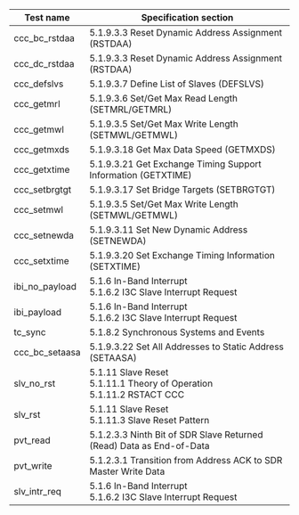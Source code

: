 | Test name      | Specification section                                                             |
|----------------|-----------------------------------------------------------------------------------|
| ccc_bc_rstdaa  | 5.1.9.3.3 Reset Dynamic Address Assignment (RSTDAA)                               |
| ccc_dc_rstdaa  | 5.1.9.3.3 Reset Dynamic Address Assignment (RSTDAA)                               |
| ccc_defslvs    | 5.1.9.3.7 Define List of Slaves (DEFSLVS)                                         |
| ccc_getmrl     | 5.1.9.3.6 Set/Get Max Read Length (SETMRL/GETMRL)                                 |
| ccc_getmwl     | 5.1.9.3.5 Set/Get Max Write Length (SETMWL/GETMWL)                                |
| ccc_getmxds    | 5.1.9.3.18 Get Max Data Speed (GETMXDS)                                           |
| ccc_getxtime   | 5.1.9.3.21 Get Exchange Timing Support Information (GETXTIME)                     |
| ccc_setbrgtgt  | 5.1.9.3.17 Set Bridge Targets (SETBRGTGT)                                         |
| ccc_setmwl     | 5.1.9.3.5 Set/Get Max Write Length (SETMWL/GETMWL)                                |
| ccc_setnewda   | 5.1.9.3.11 Set New Dynamic Address (SETNEWDA)                                     |
| ccc_setxtime   | 5.1.9.3.20 Set Exchange Timing Information (SETXTIME)                             |
| ibi_no_payload | 5.1.6 In-Band Interrupt <br /> 5.1.6.2 I3C Slave Interrupt Request                |
| ibi_payload    | 5.1.6 In-Band Interrupt <br /> 5.1.6.2 I3C Slave Interrupt Request                |
| tc_sync        | 5.1.8.2 Synchronous Systems and Events                                            |
| ccc_bc_setaasa | 5.1.9.3.22 Set All Addresses to Static Address (SETAASA)                          |
| slv_no_rst     | 5.1.11 Slave Reset <br /> 5.1.11.1 Theory of Operation <br /> 5.1.11.2 RSTACT CCC |
| slv_rst        | 5.1.11 Slave Reset <br /> 5.1.11.3 Slave Reset Pattern                            |
| pvt_read       | 5.1.2.3.3 Ninth Bit of SDR Slave Returned (Read) Data as End-of-Data              |
| pvt_write      | 5.1.2.3.1 Transition from Address ACK to SDR Master Write Data                    |
| slv_intr_req   | 5.1.6 In-Band Interrupt <br /> 5.1.6.2 I3C Slave Interrupt Request                |



